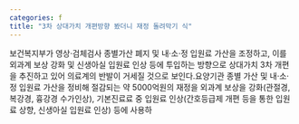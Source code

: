 ```yaml
---
categories: f
title: "3차 상대가치 개편방향 봤더니 재정 돌려막기 식"
---
```

보건복지부가 영상&middot;검체검사 종별가산 폐지 및 내&middot;소&middot;정 입원료 가산을 조정하고, 이를 외과계 보상 강화 및 신생아실 입원료 인상 등에 투입하는 방향으로 상대가치 3차 개편을 추진하고 있어 의료계의 반발이 거세질 것으로 보인다.요양기관 종별 가산 및 내&middot;소&middot;정 입원료 가산을 정비해 절감되는 약 5000억원의 재정을 외과계 보상을 강화(관절경, 복강경, 흉강경 수가인상), 기본진료료 중 입원료 인상(간호등급제 개편 등을 통한 입원료 상향, 신생아실 입원료 인상) 등에 사용하